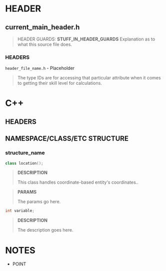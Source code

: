 # HEADER
## current_main_header.h
> HEADER GUARDS: **STUFF_IN_HEADER_GUARDS**
> Explanation as to what this source file does.
### HEADERS
`header_file_name.h` - Placeholder

> The type IDs are for accessing that particular attribute when it comes to getting their skill level for calculations.
# C++
## HEADERS

## NAMESPACE/CLASS/ETC STRUCTURE
### structure_name
```c++
class location();
```
> **DESCRIPTION**
>
> This class handles coordinate-based entity's coordinates..

> **PARAMS**
>
> The params go here.

```c++
int variable;
```
> **DESCRIPTION**
>
> The description goes here.

# NOTES
- POINT